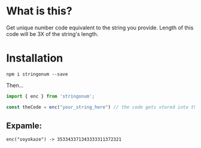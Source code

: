 # What is this?

Get unique number code equivalent to the string you provide. Length of this code will be 3X of the string's length.

# Installation

`npm i stringonum --save`

Then...

```javascript
import { enc } from 'stringonum';

const theCode = enc("your_string_here") // the code gets stored into the theCode Variable.
```

## Expamle:

`enc("soyokaze") -> 353343371343333311372321`
